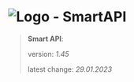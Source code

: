 # ![Logo](https://cdn.minevalley.eu/branding/logo_64px_cropped.png) - SmartAPI

> **Smart API**:
>
> version: _1.45_
>
> latest change: _29.01.2023_
